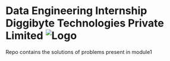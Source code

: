 # Data Engineering Internship Diggibyte Technologies Private Limited ![Logo](https://lh5.googleusercontent.com/-ovyDCqdoOYQ/AAAAAAAAAAI/AAAAAAAAAAA/LnssZ53EOQ4/s44-p-k-no-ns-nd/photo.jpg)
Repo contains the solutions of problems present in module1
